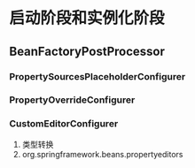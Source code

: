 # 启动阶段和实例化阶段
## BeanFactoryPostProcessor
### PropertySourcesPlaceholderConfigurer
### PropertyOverrideConfigurer
### CustomEditorConfigurer
1. 类型转换
2. org.springframework.beans.propertyeditors

